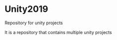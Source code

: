 # Unity2019
Repository for unity projects

It is a repository that contains multiple unity projects
